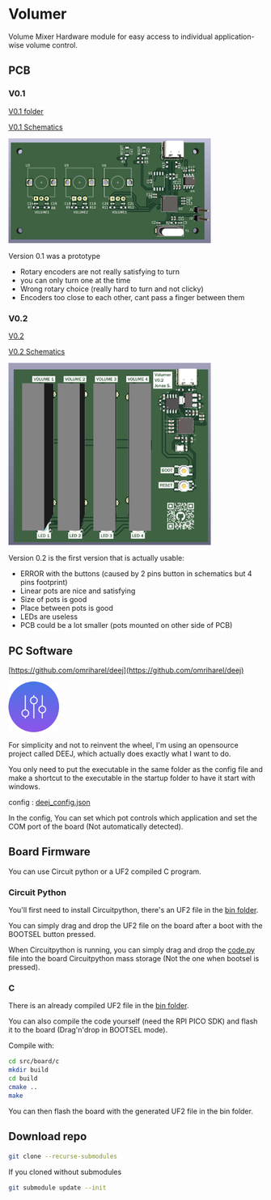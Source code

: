 # Volumer
Volume Mixer Hardware module for easy access to individual application-wise volume control. 

## PCB

### V0.1
[V0.1 folder](./pcb/volumer_v0.1/)

[V0.1 Schematics](./pcb/volumer_v0.1/volumer.pdf)


<img src="./ressources/pcb_v0.1.png" width="400">



Version 0.1 was a prototype 
- Rotary encoders are not really satisfying to turn
- you can only turn one at the time
- Wrong rotary choice (really hard to turn and not clicky)
- Encoders too close to each other, cant pass a finger between them

### V0.2
[V0.2](./pcb/volumer_v0.2/)

[V0.2 Schematics](./pcb/volumer_v0.2/volumer_v02.pdf)


<img src="./ressources/pcb_v0.2.png" width="400">


Version 0.2 is the first version that is actually usable:
- ERROR with the buttons (caused by 2 pins button in schematics but 4 pins footprint)
- Linear pots are nice and satisfying
- Size of pots is good
- Place between pots is good
- LEDs are useless
- PCB could be a lot smaller (pots mounted on other side of PCB)

## PC Software

[https://github.com/omriharel/deej](https://github.com/omriharel/deej)

<img src="./ressources/deej_logo.png" width="100">


For simplicity and not to reinvent the wheel, I'm using an opensource project called DEEJ, which actually does exactly what I want to do.

You only need to put the executable in the same folder as the config file and make a shortcut to the executable in the startup folder to have it start with windows.


config : [deej_config.json](./src/pc/deej_config.json) 


In the config, You can set which pot controls which application and set the COM port of the board (Not automatically detected).


## Board Firmware 
You can use Circuit python or a UF2 compiled C program.


### Circuit Python
You'll first need to install Circuitpython, there's an UF2 file in the [bin folder](./bin/).


You can simply drag and drop the UF2 file on the board after a boot with the BOOTSEL button pressed.


When Circuitpython is running, you can simply drag and drop the [code.py](./src/board/cpy/code.py) file into the board Circuitpython mass storage (Not the one when bootsel is pressed).


### C
There is an already compiled UF2 file in the [bin folder](./bin/).


You can also compile the code yourself (need the RPI PICO SDK) and flash it to the board (Drag'n'drop in BOOTSEL mode). 

Compile with:
```bash
cd src/board/c
mkdir build
cd build
cmake ..
make
```

You can then flash the board with the generated UF2 file in the bin folder.


## Download repo
```bash
git clone --recurse-submodules
```

If you cloned without submodules
```bash
git submodule update --init
```